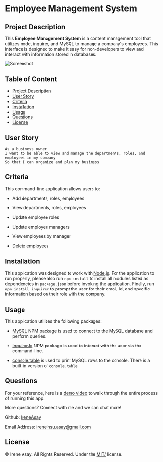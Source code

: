 # Employee Management System

## Project Description 
This **Employee Management System** is a content management tool that utilizes node, inquirer, and MySQL to manage a company's employees. This interface is designed to make it easy for non-developers to view and interact with information stored in databases.

![Screenshot](assets/screenshot.png)

## Table of Content

  - [Project Description](#project-description)
  - [User Story](#user-story)
  - [Criteria](#criteria)
  - [Installation](#installation)
  - [Usage](#usage)
  - [Questions](#questions)
  - [License](#license)

## User Story

```
As a business owner
I want to be able to view and manage the departments, roles, and employees in my company
So that I can organize and plan my business
```

## Criteria

  This command-line application allows users to:

  * Add departments, roles, employees

  * View departments, roles, employees

  * Update employee roles
  
  * Update employee managers

  * View employees by manager

  * Delete employees


## Installation

This application was designed to work with [Node.js](https://nodejs.org/en/). For the application to run properly, please also run `npm install` to install all modules listed as dependencies in `package.json` before invoking the application. Finally, run `npm install inquirer` to prompt the user for their email, id, and specific information based on their role with the company. 


## Usage

This application utilizes the following packages:

* [MySQL](https://www.npmjs.com/package/mysql) NPM package is used to connect to the MySQL database and perform queries.

* [InquirerJs](https://www.npmjs.com/package/inquirer/v/0.2.3) NPM package is used to interact with the user via the command-line.

* [console.table](https://www.npmjs.com/package/console.table)  is used to print MySQL rows to the console. There is a built-in version of `console.table`

## Questions

For your reference, here is a [demo video]() to walk through the entire process of running this app.

More questions? Connect with me and we can chat more!

Github: <a href="https://github.com/IreneAsay" target="_blank">IreneAsay</a> 

Email Address: irene.hsu.asay@gmail.com


## License

© Irene Asay. All Rights Reserved. Under the [MIT/](./LICENSE) license.